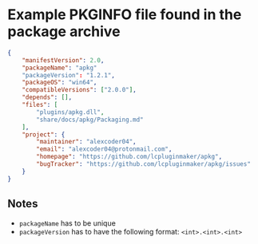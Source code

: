 
# Example PKGINFO file found in the package archive

```json
{
    "manifestVersion": 2.0,
    "packageName": "apkg"
    "packageVersion": "1.2.1",
    "packageOS": "win64",
    "compatibleVersions": ["2.0.0"],
    "depends": [],
    "files": [
        "plugins/apkg.dll",
        "share/docs/apkg/Packaging.md"
    ],
    "project": {
        "maintainer": "alexcoder04",
        "email": "alexcoder04@protonmail.com",
        "homepage": "https://github.com/lcpluginmaker/apkg",
        "bugTracker": "https://github.com/lcpluginmaker/apkg/issues"
    }
}
```

## Notes

 - `packageName` has to be unique
 - `packageVersion` has to have the following format: `<int>.<int>.<int>`

